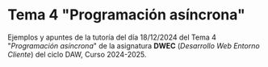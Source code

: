 # Tema 4 "Programación asíncrona"

Ejemplos y apuntes de la tutoría del día 18/12/2024 del Tema 4 "*Programación asíncrona*"  de la asignatura **DWEC** (*Desarrollo Web Entorno Cliente*) del ciclo DAW, Curso 2024-2025.
